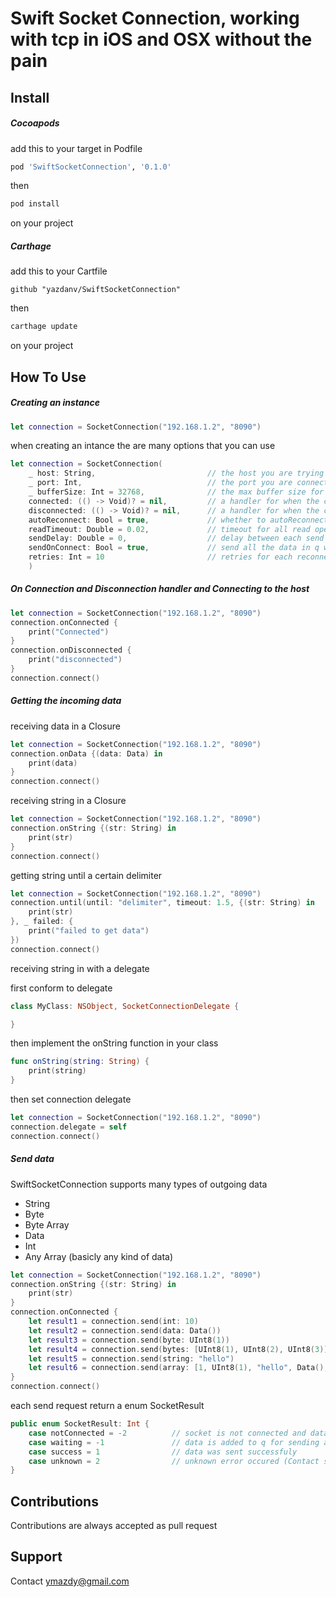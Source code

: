 # Swift Socket Connection, working with tcp in iOS and OSX without the pain

## Install

##### Cocoapods

add this to your target in Podfile

~~~~ ruby
pod 'SwiftSocketConnection', '0.1.0'
~~~~

then 

~~~~ bash
pod install
~~~~

on your project

##### Carthage

add this to your Cartfile

~~~~
github "yazdanv/SwiftSocketConnection"
~~~~

then 

~~~~~ bash
carthage update
~~~~~

on your project



## How To Use

##### Creating an instance

~~~~~ swift
let connection = SocketConnection("192.168.1.2", "8090")
~~~~~

when creating an intance the are many options that you can use

~~~~~ swift
let connection = SocketConnection(
	_ host: String,							// the host you are trying to reach (ex: google.com, 192.168.1.2)
	_ port: Int,							// the port you are connecting to (ex: 80, 8080, 65000)
	_ bufferSize: Int = 32768,				// the max buffer size for input data (defaults to 32768 which is 32KB good for most type of incoming data excluding images)
    connected: (() -> Void)? = nil,			// a handler for when the connection is established and both incoming and outgoing channels are available
    disconnected: (() -> Void)? = nil,		// a handler for when the connection is disconnected
    autoReconnect: Bool = true,				// whether to autoReconnect when the client is disconnected
	readTimeout: Double = 0.02,				// timeout for all read operations in seconds (you will get each data packet after the timeout to make sure no other data is left)
	sendDelay: Double = 0,					// delay between each send event in seconds, the send request would go in a q and would be proccesed after each other on the delay
	sendOnConnect: Bool = true,				// send all the data in q when client is reconncted
	retries: Int = 10						// retries for each reconnection attempts
	)
~~~~~



##### On Connection and Disconnection handler and Connecting to the host

~~~~~ swift
let connection = SocketConnection("192.168.1.2", "8090")
connection.onConnected {
	print("Connected")
}
connection.onDisconnected {
	print("disconnected")
}
connection.connect()
~~~~~


##### Getting the incoming data


receiving data in a Closure 

~~~~~ swift
let connection = SocketConnection("192.168.1.2", "8090")
connection.onData {(data: Data) in 
	print(data)
}
connection.connect()
~~~~~


receiving string in a Closure 

~~~~~ swift
let connection = SocketConnection("192.168.1.2", "8090")
connection.onString {(str: String) in 
	print(str)
}
connection.connect()
~~~~~


getting string until a certain delimiter

~~~~~ swift
let connection = SocketConnection("192.168.1.2", "8090")
connection.until(until: "delimiter", timeout: 1.5, {(str: String) in 
	print(str)
}, _ failed: {
	print("failed to get data")
})
connection.connect()
~~~~~


receiving string in with a delegate

first conform to delegate

~~~~~ swift
class MyClass: NSObject, SocketConnectionDelegate {

}
~~~~~

then implement the onString function in your class 

~~~~~ swift
func onString(string: String) {
	print(string)
}
~~~~~

then set connection delegate

~~~~~ swift
let connection = SocketConnection("192.168.1.2", "8090")
connection.delegate = self
connection.connect()
~~~~~


##### Send data

SwiftSocketConnection supports many types of outgoing data

* String
* Byte
* Byte Array
* Data
* Int
* Any Array (basicly any kind of data)


~~~~~ swift
let connection = SocketConnection("192.168.1.2", "8090")
connection.onString {(str: String) in 
	print(str)
}
connection.onConnected {
	let result1 = connection.send(int: 10)
	let result2 = connection.send(data: Data())
	let result3 = connection.send(byte: UInt8(1))
	let result4 = connection.send(bytes: [UInt8(1), UInt8(2), UInt8(3)])
	let result5 = connection.send(string: "hello")
	let result6 = connection.send(array: [1, UInt8(1), "hello", Data(), 10])
}
connection.connect()
~~~~~

each send request return a enum SocketResult

~~~~~ swift
public enum SocketResult: Int {
    case notConnected = -2			// socket is not connected and data would be sent upon connection (if the sendOnConnect parameter is set to true)
    case waiting = -1				// data is added to q for sending after delay
    case success = 1				// data was sent successfuly
    case unknown = 2				// unknown error occured (Contact support at ymazdy@gmail.com)
}
~~~~~




## Contributions

Contributions are always accepted as pull request

## Support 

Contact ymazdy@gmail.com

